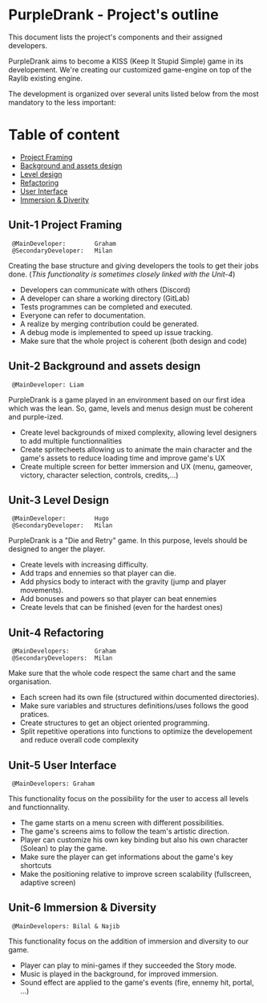 

# PurpleDrank - Project's outline

This document lists the project's components and their assigned developers.

PurpleDrank aims to become a KISS (Keep It Stupid Simple) game in its developement. We're creating our customized game-engine on top of the Raylib existing engine.

The development is organized over several units listed below from the most mandatory to the less important:

# Table of content

- [Project Framing](https://gvipers.imt-lille-douai.fr/fatus/purple-drank-2020/purple-drank/feat/graham/PROJECT_OUTLINE.md#unit-1-project-framing)
- [Background and assets design](https://gvipers.imt-lille-douai.fr/fatus/purple-drank-2020/purple-drank/feat/graham/PROJECT_OUTLINE.md#unit-2-background-and-assets-design)
- [Level design](https://gvipers.imt-lille-douai.fr/fatus/purple-drank-2020/purple-drank/feat/graham/PROJECT_OUTLINE.md#unit-3-level-design)
- [Refactoring](https://gvipers.imt-lille-douai.fr/fatus/purple-drank-2020/purple-drank/feat/graham/PROJECT_OUTLINE.md#unit-4-refactoring)
- [User Interface](https://gvipers.imt-lille-douai.fr/fatus/purple-drank-2020/purple-drank/feat/graham/PROJECT_OUTLINE.md#unit-5-user-interface)
- [Immersion & Diverity](https://gvipers.imt-lille-douai.fr/fatus/purple-drank-2020/purple-drank/feat/graham/PROJECT_OUTLINE.md#unit-6-immersion-diversity)

## Unit-1 Project Framing

```
 @MainDeveloper:        Graham
 @SecondaryDeveloper:   Milan

```

Creating the base structure and giving developers the tools to get their jobs done. (*This functionality is sometimes closely linked with the Unit-4*)

- Developers can communicate with others (Discord)
- A developer can share a working directory (GitLab)
- Tests programmes can be completed and executed.
- Everyone can refer to documentation.
- A realize by merging contribution could be generated.
- A debug mode is implemented to speed up issue tracking.
- Make sure that the whole project is coherent (both design and code)

## Unit-2 Background and assets design

```
 @MainDeveloper: Liam

```

PurpleDrank is a game played in an environment based on our first idea which was the lean. So, game, levels and menus design must be coherent and purple-ized.

- Create level backgrounds of mixed complexity, allowing level designers to add multiple functionnalities
- Create spritecheets allowing us to animate the main character and the game's assets to reduce loading time and improve game's UX
- Create multiple screen for better immersion and UX (menu, gameover, victory, character selection, controls, credits,...)


## Unit-3 Level Design

```
 @MainDeveloper:        Hugo
 @SecondaryDeveloper:   Milan

```

PurpleDrank is a "Die and Retry" game. In this purpose, levels should be designed to anger the player.

- Create levels with increasing difficulty.
- Add traps and ennemies so that player can die.
- Add physics body to interact with the gravity (jump and player movements).
- Add bonuses and powers so that player can beat ennemies
- Create levels that can be finished (even for the hardest ones)

## Unit-4 Refactoring

```
 @MainDevelopers:       Graham
 @SecondaryDevelopers:  Milan

```

Make sure that the whole code respect the same chart and the same organisation.


- Each screen had its own file (structured within documented directories).
- Make sure variables and structures definitions/uses follows the good pratices.
- Create structures to get an object oriented programming.
- Split repetitive operations into functions to optimize the developement and reduce overall code complexity


## Unit-5 User Interface

```
 @MainDevelopers: Graham

```

This functionality focus on the possibility for the user to access all levels and functionnality.

- The game starts on a menu screen with different possibilities.
- The game's screens aims to follow the team's artistic direction.
- Player can customize his own key binding but also his own character (Solean) to play the game.
- Make sure the player can get informations about the game's key shortcuts
- Make the positioning relative to improve screen scalability (fullscreen, adaptive screen)

## Unit-6 Immersion & Diversity

```
 @MainDevelopers: Bilal & Najib

```

This functionality focus on the addition of immersion and diversity to our game.

- Player can play to mini-games if they succeeded the Story mode.
- Music is played in the background, for improved immersion.
- Sound effect are applied to the game's events (fire, ennemy hit, portal, ...)

